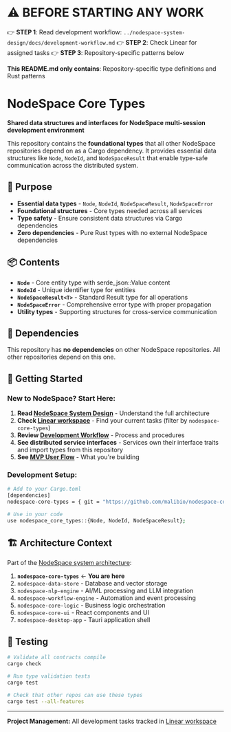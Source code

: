 # ⚠️ BEFORE STARTING ANY WORK
👉 **STEP 1**: Read development workflow: `../nodespace-system-design/docs/development-workflow.md`
👉 **STEP 2**: Check Linear for assigned tasks
👉 **STEP 3**: Repository-specific patterns below

**This README.md only contains**: Repository-specific type definitions and Rust patterns

# NodeSpace Core Types

**Shared data structures and interfaces for NodeSpace multi-session development environment**

This repository contains the **foundational types** that all other NodeSpace repositories depend on as a Cargo dependency. It provides essential data structures like `Node`, `NodeId`, and `NodeSpaceResult` that enable type-safe communication across the distributed system.

## 🎯 Purpose

- **Essential data types** - `Node`, `NodeId`, `NodeSpaceResult`, `NodeSpaceError`
- **Foundational structures** - Core types needed across all services
- **Type safety** - Ensure consistent data structures via Cargo dependencies
- **Zero dependencies** - Pure Rust types with no external NodeSpace dependencies

## 📦 Contents

- **`Node`** - Core entity type with serde_json::Value content
- **`NodeId`** - Unique identifier type for entities
- **`NodeSpaceResult<T>`** - Standard Result type for all operations
- **`NodeSpaceError`** - Comprehensive error type with proper propagation
- **Utility types** - Supporting structures for cross-service communication

## 🔗 Dependencies

This repository has **no dependencies** on other NodeSpace repositories. All other repositories depend on this one.

## 🚀 Getting Started

### **New to NodeSpace? Start Here:**
1. **Read [NodeSpace System Design](../nodespace-system-design/README.md)** - Understand the full architecture
2. **Check [Linear workspace](https://linear.app/nodespace)** - Find your current tasks (filter by `nodespace-core-types`)
3. **Review [Development Workflow](../nodespace-system-design/docs/development-workflow.md)** - Process and procedures
4. **See distributed service interfaces** - Services own their interface traits and import types from this repository
5. **See [MVP User Flow](../nodespace-system-design/examples/mvp-user-flow.md)** - What you're building

### **Development Setup:**
```bash
# Add to your Cargo.toml
[dependencies]
nodespace-core-types = { git = "https://github.com/malibio/nodespace-core-types" }

# Use in your code
use nodespace_core_types::{Node, NodeId, NodeSpaceResult};
```

## 🏗️ Architecture Context

Part of the [NodeSpace system architecture](../nodespace-system-design/README.md):

1. **`nodespace-core-types`** ← **You are here**
2. `nodespace-data-store` - Database and vector storage
3. `nodespace-nlp-engine` - AI/ML processing and LLM integration  
4. `nodespace-workflow-engine` - Automation and event processing
5. `nodespace-core-logic` - Business logic orchestration
6. `nodespace-core-ui` - React components and UI
7. `nodespace-desktop-app` - Tauri application shell

## 🧪 Testing

```bash
# Validate all contracts compile
cargo check

# Run type validation tests  
cargo test

# Check that other repos can use these types
cargo test --all-features
```

---

**Project Management:** All development tasks tracked in [Linear workspace](https://linear.app/nodespace)